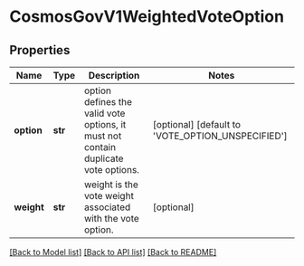 # CosmosGovV1WeightedVoteOption

## Properties
Name | Type | Description | Notes
------------ | ------------- | ------------- | -------------
**option** | **str** | option defines the valid vote options, it must not contain duplicate vote options. | [optional] [default to 'VOTE_OPTION_UNSPECIFIED']
**weight** | **str** | weight is the vote weight associated with the vote option. | [optional] 

[[Back to Model list]](../README.md#documentation-for-models) [[Back to API list]](../README.md#documentation-for-api-endpoints) [[Back to README]](../README.md)

